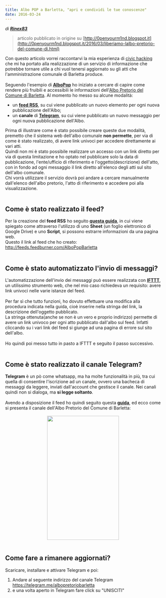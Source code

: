 ```yaml
---
title: Albo POP a Barletta, "apri e condividi le tue conoscenze"
date: 2016-03-24
---
```


_di **[Rinex83](https://github.com/Rinux83)**_

> articolo pubblicato in origine su [http://0penyourm1nd.blogspot.it](http://0penyourm1nd.blogspot.it/2016/03/liberiamo-lalbo-pretorio-del-comune-di.html)


<div id="post-body-8652931440382297733" class="post-body entry-content" itemprop="description articleBody">
<div  >

</div>
<div  >
<span  >Con questo articolo vorrei raccontarvi la mia esperienza di <a href="http://centrostudi.crumbria.it/dizionario/civic-hacking">civic hacking</a> che mi ha portato alla realizzazione di un servizio di informazione che potrebbe tornare utile a chi vuol tenersi aggiornato su gli atti che l'amministrazione comunale di Barletta produce.</span>
</div>
<div  >
<span  ><br />
</span>
</div>
<div  >
<span  >Seguendo l'esempio di <a href="http://albopop.it/"><strong>AlboPop</strong></a> ho iniziato a cercare di capire come rendere più fruibili e accessibili le informazioni dell'<a href="http://albopretorio.comune.barletta.bt.it/hypersicportale/portale/albopretorio/albopretorioconsultazione.aspx?CATEGORIA_ID=6&amp;EVENTO_ID=2">Albo Pretorio del Comune di Barletta</a>. Al momento ho messo su alcune modalità: </span>
</div>
<ul>
<li><span  >un <strong><a href="https://it.wikipedia.org/wiki/RSS">feed RSS</a></strong>, su cui viene pubblicato un nuovo elemento per ogni nuova pubblicazione dell'Albo;</span></li>
<li><span  >un <strong>canale</strong> di <strong><a href="https://telegram.org/">Telegram</a></strong>, su cui viene pubblicato un nuovo messaggio per ogni nuova pubblicazione dell'Albo.</span></li>
</ul>
<div  >
<span  >Prima di illustrare come è stato possibile creare queste due modalità, premetto che il sistema web dell'albo comunale <strong>non permette</strong>, per via di come è stato realizzato, di avere link univoci per accedere direttamente ai vari atti. </span>
</div>
<div  >
<span  >Quindi non mi è stato possibile realizzare un accesso con un link diretto per via di questa limitazione e ho optato nel pubblicare solo la data di pubblicazione, l'ente/ufficio di riferimento e l'oggetto(descrizione) dell'atto, con in fondo ad ogni messaggio il link diretto all'elenco degli atti sul sito dell'albo comunale. </span><br />
<span  >Chi vorrà utilizzare il servizio dovrà poi andare a cercare manualmente dall'elenco dell'albo pretorio, l'atto di riferimento e accedere poi alla visualizzazione.</span><br />
<span  >  </span>
</div>
<h2 id="come-è-stato-realizzato-il-feed">Come è stato realizzato il feed?</h2>
<ul>
</ul>
<div  >
Per la creazione del <strong>feed RSS</strong> ho seguito <strong><a href="https://github.com/aborruso/albo-pop/tree/master/code/GDriveGeneric/tutorial_ita#creare-un-feed-rss-a-partire-dai-contenuti-di-una-pagina-web-utilizzando-il-foglio-elettronico-di-google-drive">questa guida</a></strong>, in cui viene spiegato come attraverso l'utilizzo di uno <strong>Sheet</strong> (un foglio elettronico di Google Drive) e uno <strong>Script</strong>, si possono estrarre informazioni da una pagina web.<br />
Questo il link al feed che ho creato:
</div>
<div  >
<a href="http://feeds.feedburner.com/AlboPopBarletta" class="uri">http://feeds.feedburner.com/AlboPopBarletta</a><br />
 
</div>
<div  >

</div>
<h2 id="come-è-stato-automatizzato-linvio-di-messaggi">Come è stato automatizzato l'invio di messaggi?</h2>
<div  >
L'automatizzazione dell'invio dei messaggi può essere realizzata con <strong><a href="https://ifttt.com/">IFTTT</a></strong>, un utilissimo strumento web, che nel mio caso richiedeva un requisito: avere link univoci nelle varie istanze del feed.
</div>
<div  >
<br />

</div>
<div  >
Per far sì che tutto funzioni, ho dovuto effettuare una modifica alla procedura indicata nella guida, cioè inserire nella stringa del link, la descrizione dell'oggetto pubblicato.<br />
La stringa ottenuta(anche se non è un vero e proprio indirizzo) permette di avere un link univoco per ogni atto pubblicato dall'albo sul feed. Infatti cliccando su i vari link del feed si giunge ad una pagina di errore sul sito dell'albo.
</div>
<div  >
<br />

</div>
<div  >
Ho quindi poi messo tutto in pasto a IFTTT e seguito il passo successivo.<br />
 
</div>
<h2 id="come-è-stato-realizzato-il-canale-telegram">Come è stato realizzato il canale Telegram?  <strong></strong></h2>
<div  >
<strong>Telegram</strong> è un pò come whatsapp, ma ha molte funzionalità in più, tra cui quella di consentire l'iscrizione ad un canale, ovvero una bacheca di messaggi da leggere, inviati dall'account che gestisce il canale. Nei canali quindi non si dialoga, ma <strong>si legge soltanto</strong>.<br />
<br />
Avendo a disposizione il feed ho quindi seguito questa <strong><a href="http://www.piersoft.it/?p=693">guida</a></strong>, ed ecco come si presenta il canale dell'Albo Pretorio del Comune di Barletta:
</div>
<div  >
<br />

</div>
<div style="text-align: center;">
<a href="http://4.bp.blogspot.com/-1XDxvnQaIwU/VvKEDpods9I/AAAAAAAABVY/R7BFu7dnrvw_E7JH0IIbcKB8ISKz4-Qpg/s1600/Telegram_AlboPretorioBarletta.png"><img src="https://4.bp.blogspot.com/-1XDxvnQaIwU/VvKEDpods9I/AAAAAAAABVY/R7BFu7dnrvw_E7JH0IIbcKB8ISKz4-Qpg/s400/Telegram_AlboPretorioBarletta.png" width="232" height="400" /></a>
</div>
<div  >
<br />

</div>
<h2 id="come-fare-a-rimanere-aggiornati">Come fare a rimanere aggiornati?</h2>
Scaricare, installare e attivare Telegram e poi:<br />

<ol>
<li>Andare al seguente indirizzo del canale Telegram<br />
<a href="https://telegram.me/albopretoriobarletta" class="uri">https://telegram.me/albopretoriobarletta</a></li>
<li>e una volta aperto in Telegram fare click su &quot;UNISCITI&quot;</li>
</ol>
<div  >
<br />

</div>
<div style="clear: both;">

</div>
</div>